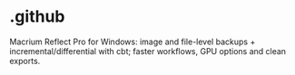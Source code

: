 # .github
Macrium Reflect Pro for Windows: image and file-level backups + incremental/differential with cbt; faster workflows, GPU options and clean exports.
